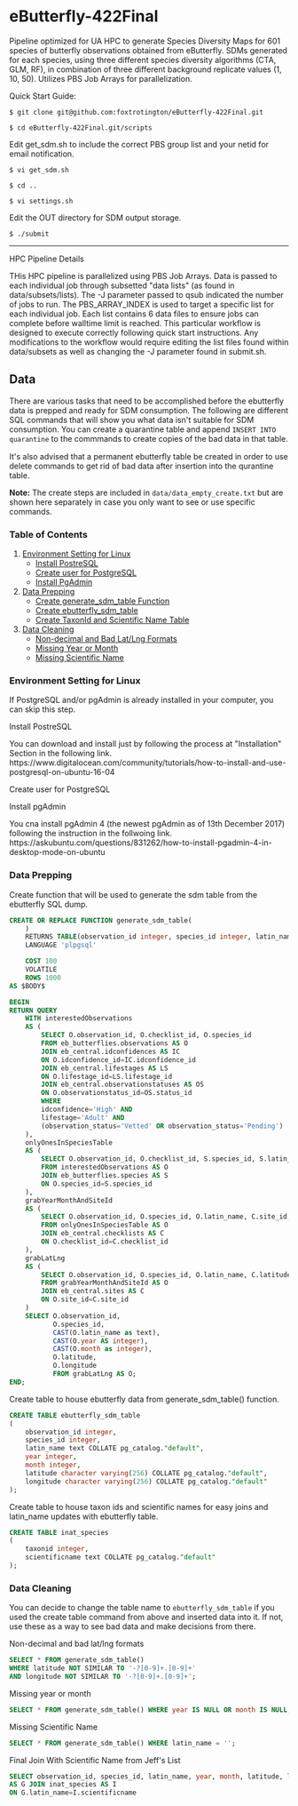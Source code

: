 # eButterfly-422Final

Pipeline optimized for UA HPC to generate Species Diversity Maps for 601 species of butterfly observations obtained from eButterfly. SDMs generated for each species, using three different species diversity algorithms (CTA, GLM, RF), in combination of three different background replicate values (1, 10, 50). Utilizes PBS Job Arrays for parallelization. 

Quick Start Guide:

    $ git clone git@github.com:foxtrotington/eButterfly-422Final.git

    $ cd eButterfly-422Final.git/scripts

Edit get_sdm.sh to include the correct PBS group list and your netid for email notification.

    $ vi get_sdm.sh

    $ cd ..

    $ vi settings.sh

Edit the OUT directory for SDM output storage. 

    $ ./submit

-------------------------------------------------------------------------------------------------------

HPC Pipeline Details

THis HPC pipeline is parallelized using PBS Job Arrays. Data is passed to each individual job through subsetted "data lists" (as found in data/subsets/lists). The -J parameter passed to qsub indicated the number of jobs to run. The PBS_ARRAY_INDEX is used to target a specific list for each individual job. Each list contains 6 data files to ensure jobs can complete before walltime limit is reached. This particular workflow is designed to execute correctly following quick start instructions. Any modifications to the workflow would require editing the list files found within data/subsets as well as changing the -J parameter found in submit.sh.

## Data

<p>There are various tasks that need to be accomplished before the ebutterfly data is prepped and ready for SDM consumption. The following are different SQL commands that will show you what data isn't suitable for SDM consumption. You can create a quarantine table and append <code>INSERT INTO quarantine</code> to the commmands to create copies of the bad data in that table.</p>

<p style="margin-top: 15px;">It's also advised that a permanent ebutterfly table be created in order to use delete commands to get rid of bad data after insertion into the qurantine table.</p>

**Note:** The create steps are included in `data/data_empty_create.txt` but are shown here separately in case you only want to see or use specific commands.

### Table of Contents
<ol>
	<li>
		<a href="#environment-setting-for-linux">Environment Setting for Linux</a>
		<ul>
			<li><a href="#install-postresql">Install PostreSQL</a></li>
			<li><a href="#create-user-for-postgresql">Create user for PostgreSQL</a></li>
			<li><a href="#install-pgadmin">Install PgAdmin</a></li>
		</ul>
	</li>		
	<li>
    	<a href="#data-prep">Data Prepping</a>
    	<ul>
            <li><a href="#create-sdm-funct">Create generate_sdm_table Function</a></li>
	        <li><a href="#create-ebutterfly">Create ebutterfly_sdm_table</a></li>
	        <li><a href="#create-taxon_sciname-table">Create TaxonId and Scientific Name Table</a></li>
    	</ul>
    </li>
    <li>
    	<a href="#data-cleaning">Data Cleaning</a>
        <ul>
            <li><a href="#bad-lat_lng">Non-decimal and Bad Lat/Lng Formats</a></li>
	        <li><a href="#missing-year_month">Missing Year or Month</a></li>
	        <li><a href="#missing-sciname">Missing Scientific Name</a></li>
        </ul>
    </li>
</ol>

### Environment Setting for Linux
If PostgreSQL and/or pgAdmin is already installed in your computer, you can skip this step. <br/>

<p id="install-postresql">Install PostreSQL</p>
You can download and install just by following the process at "Installation" Section in the following link.<br/>
https://www.digitalocean.com/community/tutorials/how-to-install-and-use-postgresql-on-ubuntu-16-04

<p id="create-user-for-postgresql">Create user for PostgreSQL</p>


<p id="install-pgadmin">Install pgAdmin</p>
You cna install pgAdmin 4 (the newest pgAdmin as of 13th December 2017) following the instruction in the follwoing link. <br/>
https://askubuntu.com/questions/831262/how-to-install-pgadmin-4-in-desktop-mode-on-ubuntu


### Data Prepping
<p id="create-sdm-funct">Create function that will be used to generate the sdm table from the ebutterfly SQL dump.</p>

```sql
CREATE OR REPLACE FUNCTION generate_sdm_table(
	)
    RETURNS TABLE(observation_id integer, species_id integer, latin_name text, year integer, month integer, latitude character varying, longitude character varying) 
    LANGUAGE 'plpgsql'

    COST 100
    VOLATILE 
    ROWS 1000
AS $BODY$

BEGIN 
RETURN QUERY 
	WITH interestedObservations
    AS (
        SELECT O.observation_id, O.checklist_id, O.species_id
        FROM eb_butterflies.observations AS O 
        JOIN eb_central.idconfidences AS IC
        ON O.idconfidence_id=IC.idconfidence_id
        JOIN eb_central.lifestages AS LS
        ON O.lifestage_id=LS.lifestage_id
        JOIN eb_central.observationstatuses AS OS
        ON O.observationstatus_id=OS.status_id
        WHERE 
        idconfidence='High' AND
        lifestage='Adult' AND
        (observation_status='Vetted' OR observation_status='Pending')
    ), 
    onlyOnesInSpeciesTable
    AS (
    	SELECT O.observation_id, O.checklist_id, S.species_id, S.latin_name 
        FROM interestedObservations AS O
        JOIN eb_butterflies.species AS S
        ON O.species_id=S.species_id
    ),
    grabYearMonthAndSiteId
    AS (
    	SELECT O.observation_id, O.species_id, O.latin_name, C.site_id, C.year, C.month
        FROM onlyOnesInSpeciesTable AS O 
        JOIN eb_central.checklists AS C 
        ON O.checklist_id=C.checklist_id
    ),
    grabLatLng 
    AS (
        SELECT O.observation_id, O.species_id, O.latin_name, C.latitude, C.longitude, O.year, O.month
        FROM grabYearMonthAndSiteId AS O 
        JOIN eb_central.sites AS C 
        ON O.site_id=C.site_id
    ) 
    SELECT O.observation_id, 
    	   O.species_id, 
           CAST(O.latin_name as text), 
           CAST(O.year AS integer), 
           CAST(O.month as integer), 
           O.latitude, 
           O.longitude 
           FROM grabLatLng AS O;
END;
```

<p id="create-ebutterfly">Create table to house ebutterfly data from generate_sdm_table() function.</p>

```sql
CREATE TABLE ebutterfly_sdm_table
(
    observation_id integer,
    species_id integer,
    latin_name text COLLATE pg_catalog."default",
    year integer,
    month integer,
    latitude character varying(256) COLLATE pg_catalog."default",
    longitude character varying(256) COLLATE pg_catalog."default"
);
```

<p id="create-taxon_sciname-table">Create table to house taxon ids and scientific names for easy joins and latin_name updates with ebutterfly table.</p>

```sql 
CREATE TABLE inat_species
(
    taxonid integer,
    scientificname text COLLATE pg_catalog."default"
);
```


### Data Cleaning
<p>You can decide to change the table name to <code>ebutterfly_sdm_table</code> if you used the create table command from above and inserted data into it. If not, use these as a way to see bad data and make decisions from there.<p>

<p id="bad-lat_lng">Non-decimal and bad lat/lng formats</p>

```sql
SELECT * FROM generate_sdm_table()
WHERE latitude NOT SIMILAR TO '-?[0-9]+.[0-9]+' 
AND longitude NOT SIMILAR TO '-?[0-9]+.[0-9]+';
```


<p id="missing-year_month">Missing year or month</p>

```sql
SELECT * FROM generate_sdm_table() WHERE year IS NULL OR month IS NULL;
```


<p id="missing-sciname">Missing Scientific Name</p>

```sql
SELECT * FROM generate_sdm_table() WHERE latin_name = '';
```
<p id="with-taxonid">Final Join With Scientific Name from Jeff's List</p>

```sql
SELECT observation_id, species_id, latin_name, year, month, latitude, longitude FROM generate_sdm_table() 
AS G JOIN inat_species AS I 
ON G.latin_name=I.scientificname
```


